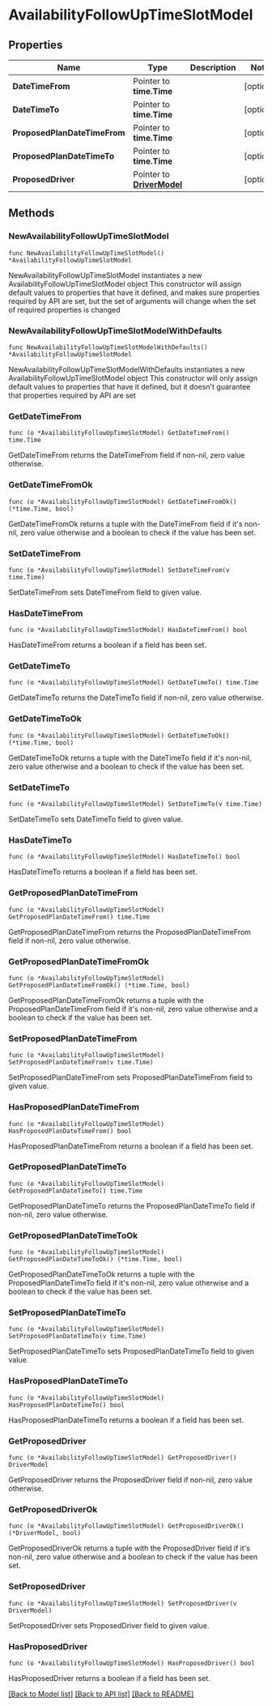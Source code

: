# AvailabilityFollowUpTimeSlotModel

## Properties

Name | Type | Description | Notes
------------ | ------------- | ------------- | -------------
**DateTimeFrom** | Pointer to **time.Time** |  | [optional] 
**DateTimeTo** | Pointer to **time.Time** |  | [optional] 
**ProposedPlanDateTimeFrom** | Pointer to **time.Time** |  | [optional] 
**ProposedPlanDateTimeTo** | Pointer to **time.Time** |  | [optional] 
**ProposedDriver** | Pointer to [**DriverModel**](DriverModel.md) |  | [optional] 

## Methods

### NewAvailabilityFollowUpTimeSlotModel

`func NewAvailabilityFollowUpTimeSlotModel() *AvailabilityFollowUpTimeSlotModel`

NewAvailabilityFollowUpTimeSlotModel instantiates a new AvailabilityFollowUpTimeSlotModel object
This constructor will assign default values to properties that have it defined,
and makes sure properties required by API are set, but the set of arguments
will change when the set of required properties is changed

### NewAvailabilityFollowUpTimeSlotModelWithDefaults

`func NewAvailabilityFollowUpTimeSlotModelWithDefaults() *AvailabilityFollowUpTimeSlotModel`

NewAvailabilityFollowUpTimeSlotModelWithDefaults instantiates a new AvailabilityFollowUpTimeSlotModel object
This constructor will only assign default values to properties that have it defined,
but it doesn't guarantee that properties required by API are set

### GetDateTimeFrom

`func (o *AvailabilityFollowUpTimeSlotModel) GetDateTimeFrom() time.Time`

GetDateTimeFrom returns the DateTimeFrom field if non-nil, zero value otherwise.

### GetDateTimeFromOk

`func (o *AvailabilityFollowUpTimeSlotModel) GetDateTimeFromOk() (*time.Time, bool)`

GetDateTimeFromOk returns a tuple with the DateTimeFrom field if it's non-nil, zero value otherwise
and a boolean to check if the value has been set.

### SetDateTimeFrom

`func (o *AvailabilityFollowUpTimeSlotModel) SetDateTimeFrom(v time.Time)`

SetDateTimeFrom sets DateTimeFrom field to given value.

### HasDateTimeFrom

`func (o *AvailabilityFollowUpTimeSlotModel) HasDateTimeFrom() bool`

HasDateTimeFrom returns a boolean if a field has been set.

### GetDateTimeTo

`func (o *AvailabilityFollowUpTimeSlotModel) GetDateTimeTo() time.Time`

GetDateTimeTo returns the DateTimeTo field if non-nil, zero value otherwise.

### GetDateTimeToOk

`func (o *AvailabilityFollowUpTimeSlotModel) GetDateTimeToOk() (*time.Time, bool)`

GetDateTimeToOk returns a tuple with the DateTimeTo field if it's non-nil, zero value otherwise
and a boolean to check if the value has been set.

### SetDateTimeTo

`func (o *AvailabilityFollowUpTimeSlotModel) SetDateTimeTo(v time.Time)`

SetDateTimeTo sets DateTimeTo field to given value.

### HasDateTimeTo

`func (o *AvailabilityFollowUpTimeSlotModel) HasDateTimeTo() bool`

HasDateTimeTo returns a boolean if a field has been set.

### GetProposedPlanDateTimeFrom

`func (o *AvailabilityFollowUpTimeSlotModel) GetProposedPlanDateTimeFrom() time.Time`

GetProposedPlanDateTimeFrom returns the ProposedPlanDateTimeFrom field if non-nil, zero value otherwise.

### GetProposedPlanDateTimeFromOk

`func (o *AvailabilityFollowUpTimeSlotModel) GetProposedPlanDateTimeFromOk() (*time.Time, bool)`

GetProposedPlanDateTimeFromOk returns a tuple with the ProposedPlanDateTimeFrom field if it's non-nil, zero value otherwise
and a boolean to check if the value has been set.

### SetProposedPlanDateTimeFrom

`func (o *AvailabilityFollowUpTimeSlotModel) SetProposedPlanDateTimeFrom(v time.Time)`

SetProposedPlanDateTimeFrom sets ProposedPlanDateTimeFrom field to given value.

### HasProposedPlanDateTimeFrom

`func (o *AvailabilityFollowUpTimeSlotModel) HasProposedPlanDateTimeFrom() bool`

HasProposedPlanDateTimeFrom returns a boolean if a field has been set.

### GetProposedPlanDateTimeTo

`func (o *AvailabilityFollowUpTimeSlotModel) GetProposedPlanDateTimeTo() time.Time`

GetProposedPlanDateTimeTo returns the ProposedPlanDateTimeTo field if non-nil, zero value otherwise.

### GetProposedPlanDateTimeToOk

`func (o *AvailabilityFollowUpTimeSlotModel) GetProposedPlanDateTimeToOk() (*time.Time, bool)`

GetProposedPlanDateTimeToOk returns a tuple with the ProposedPlanDateTimeTo field if it's non-nil, zero value otherwise
and a boolean to check if the value has been set.

### SetProposedPlanDateTimeTo

`func (o *AvailabilityFollowUpTimeSlotModel) SetProposedPlanDateTimeTo(v time.Time)`

SetProposedPlanDateTimeTo sets ProposedPlanDateTimeTo field to given value.

### HasProposedPlanDateTimeTo

`func (o *AvailabilityFollowUpTimeSlotModel) HasProposedPlanDateTimeTo() bool`

HasProposedPlanDateTimeTo returns a boolean if a field has been set.

### GetProposedDriver

`func (o *AvailabilityFollowUpTimeSlotModel) GetProposedDriver() DriverModel`

GetProposedDriver returns the ProposedDriver field if non-nil, zero value otherwise.

### GetProposedDriverOk

`func (o *AvailabilityFollowUpTimeSlotModel) GetProposedDriverOk() (*DriverModel, bool)`

GetProposedDriverOk returns a tuple with the ProposedDriver field if it's non-nil, zero value otherwise
and a boolean to check if the value has been set.

### SetProposedDriver

`func (o *AvailabilityFollowUpTimeSlotModel) SetProposedDriver(v DriverModel)`

SetProposedDriver sets ProposedDriver field to given value.

### HasProposedDriver

`func (o *AvailabilityFollowUpTimeSlotModel) HasProposedDriver() bool`

HasProposedDriver returns a boolean if a field has been set.


[[Back to Model list]](../README.md#documentation-for-models) [[Back to API list]](../README.md#documentation-for-api-endpoints) [[Back to README]](../README.md)


